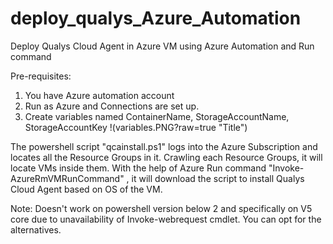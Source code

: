 # deploy_qualys_Azure_Automation
Deploy Qualys Cloud Agent in Azure VM using Azure Automation and Run command

Pre-requisites:
1. You have Azure automation account
2. Run as Azure and Connections are set up.
3. Create variables named ContainerName, StorageAccountName, StorageAccountKey
!(variables.PNG?raw=true "Title")

The powershell script "qcainstall.ps1" logs into the Azure Subscription and locates all the Resource Groups in it. Crawling each Resource Groups, it will locate VMs inside them. With the help of Azure Run command "Invoke-AzureRmVMRunCommand" , it will download the script to install Qualys Cloud Agent based on OS of the VM.

Note: Doesn't work on powershell version below 2 and specifically on V5 core due to unavailability of Invoke-webrequest cmdlet. You can opt for the alternatives.

